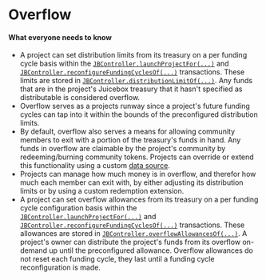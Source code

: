 # Overflow

#### What everyone needs to know

* A project can set distribution limits from its treasury on a per funding cycle basis within the [`JBController.launchProjectFor(...)`](../../specifications/contracts/or-controllers/jbcontroller/write/launchprojectfor.md) and [`JBController.reconfigureFundingCyclesOf(...)`](../../specifications/contracts/or-controllers/jbcontroller/write/reconfigurefundingcyclesof.md) transactions. These limits are stored in [`JBController.distributionLimitOf(...)`](../../specifications/contracts/or-controllers/jbcontroller/read/distributionlimitof.md). Any funds that are in the project's Juicebox treasury that it hasn't specified as distributable is considered overflow.
* Overflow serves as a projects runway since a project's future funding cycles can tap into it within the bounds of the preconfigured distribution limits.
* By default, overflow also serves a means for allowing community members to exit with a portion of the treasury's funds in hand. Any funds in overflow are claimable by the project's community by redeeming/burning community tokens. Projects can override or extend this functionality using a custom [data source](data-source.md).
* Projects can manage how much money is in overflow, and therefor how much each member can exit with, by either adjusting its distribution limits or by using a custom redemption extension.
* A project can set overflow allowances from its treasury on a per funding cycle configuration basis within the [`JBController.launchProjectFor(...)`](../../specifications/contracts/or-controllers/jbcontroller/write/launchprojectfor.md) and [`JBController.reconfigureFundingCyclesOf(...)`](../../specifications/contracts/or-controllers/jbcontroller/write/reconfigurefundingcyclesof.md) transactions. These allowances are stored in [`JBController.overflowAllowancesOf(...)`](../../specifications/contracts/or-controllers/jbcontroller/read/overflowallowanceof.md). A project's owner can distribute the project's funds from its overflow on-demand up until the preconfigured allowance. Overflow allowances do not reset each funding cycle, they last until a funding cycle reconfiguration is made.

